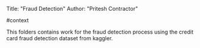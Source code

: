 Title: "Fraud Detection"
Author: "Pritesh Contractor"

#context

This folders contains work for the fraud detection process using the credit card fraud detection dataset from kaggler. 